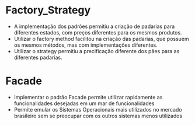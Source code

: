 # Factory_Strategy
- A implementação dos padrões permitiu a criação de padarias para diferentes estados, com preços diferentes para os mesmos produtos.
- Utilizar o factory method facilitou na criação das padarias, que possuem os mesmos métodos, mas com implementações diferentes.
- Utilizar o strategy permitiu a precificação diferente dos pães para as diferentes padarias.

# Facade
- Implementar o padrão Facade permite utilizar rapidamente as funcionalidades desejadas em um mar de funcionalidades
- Permite emular os Sistemas Operacionais mais utilizados no mercado brasileiro sem se preocupar com os outros sistemas menos utilizados